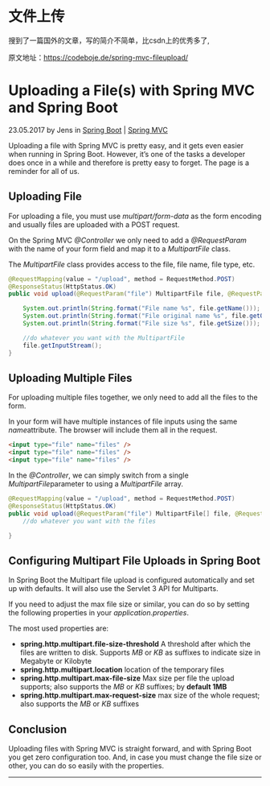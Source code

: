 # 文件上传

搜到了一篇国外的文章，写的简介不简单，比csdn上的优秀多了,

原文地址：https://codeboje.de/spring-mvc-fileupload/

# Uploading a File(s) with Spring MVC and Spring Boot

23.05.2017 by Jens in [Spring Boot](https://codeboje.de/tag/spring-boot/) | [Spring MVC](https://codeboje.de/tag/spring-mvc/)

Uploading a file with Spring MVC is pretty easy, and it gets even easier when running in Spring Boot. However, it’s one of the tasks a developer does once in a while and therefore is pretty easy to forget. The page is a reminder for all of us.

## Uploading File

For uploading a file, you must use *multipart/form-data* as the form encoding and usually files are uploaded with a POST request.

On the Spring MVC *@Controller* we only need to add a *@RequestParam* with the name of your form field and map it to a *MultipartFile* class.

The *MultipartFile* class provides access to the file, file name, file type, etc.

```java
@RequestMapping(value = "/upload", method = RequestMethod.POST)
@ResponseStatus(HttpStatus.OK)
public void upload(@RequestParam("file") MultipartFile file, @RequestParam String additionalField) {

    System.out.println(String.format("File name %s", file.getName()));
    System.out.println(String.format("File original name %s", file.getOriginalFilename()));
    System.out.println(String.format("File size %s", file.getSize()));

    //do whatever you want with the MultipartFile
    file.getInputStream();
}
```

## Uploading Multiple Files

For uploading multiple files together, we only need to add all the files to the form.

In your form will have multiple instances of file inputs using the same *name*attribute. The browser will include them all in the request.

```html
<input type="file" name="files" />
<input type="file" name="files" />
<input type="file" name="files" />
```

In the *@Controller*, we can simply switch from a single *MultipartFile*parameter to using a *MultipartFile* array.

```java
@RequestMapping(value = "/upload", method = RequestMethod.POST)
@ResponseStatus(HttpStatus.OK)
public void upload(@RequestParam("file") MultipartFile[] file, @RequestParam String additionalField) {
    //do whatever you want with the files

}
```

## Configuring Multipart File Uploads in Spring Boot

In Spring Boot the Multipart file upload is configured automatically and set up with defaults. It will also use the Servlet 3 API for Multiparts.

If you need to adjust the max file size or similar, you can do so by setting the following properties in your *application.properties*.

The most used properties are:

- **spring.http.multipart.file-size-threshold** A threshold after which the files are written to disk. Supports *MB* or *KB* as suffixes to indicate size in Megabyte or Kilobyte
- **spring.http.multipart.location** location of the temporary files
- **spring.http.multipart.max-file-size** Max size per file the upload supports; also supports the *MB* or *KB* suffixes; by **default 1MB**
- **spring.http.multipart.max-request-size** max size of the whole request; also supports the *MB* or *KB* suffixes

## Conclusion

Uploading files with Spring MVC is straight forward, and with Spring Boot you get zero configuration too. And, in case you must change the file size or other, you can do so easily with the properties.

------